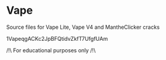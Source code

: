 # Vape
Source files for Vape Lite, Vape V4 and MantheClicker cracks

1VapeqgACKc2JpBFQtidvZkfT7UfgfUAm

/!\ For educational purposes only /!\
